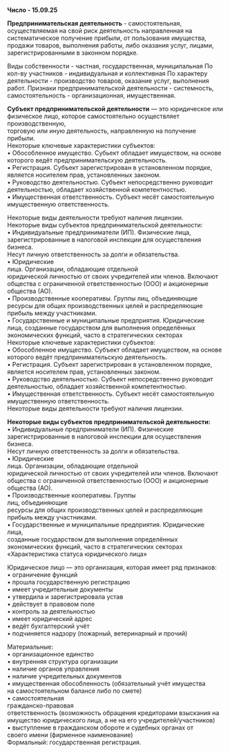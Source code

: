 **Число - 15.09.25**

**Предпринимательская деятельность** - самостоятельная, осуществляемая на свой риск деятельность направленная на систематическое получение прибыли, от пользования имущества, продажи товаров, выполнения работы, либо оказания услуг, лицами, зарегистрированными в законном порядке.

 
Виды собственности - частная, государственная, муниципальная
По кол-ву участников - индивидуальная и коллективная
По характеру деятельности - производство товаров, оказание услуг, выполнения работ.
Признаки предпринимательской деятельности - системность, самостоятельность - организационная, имущественная.

**Субъект предпринимательской деятельности** — это юридическое или  
физическое лицо, которое самостоятельно осуществляет производственную,  
торговую или иную деятельность, направленную на получение прибыли.  
Некоторые ключевые характеристики субъектов:  
• Обособленное имущество. Субьект обладает имуществом, на основе  
которого ведёт предпринимательскую деятельность.  
• Регистрация. Субъект зарегистрирован в установленном порядке,  
является носителем прав, установленных законом.  
• Руководство деятельностью. Субъект непосредственно руководит  
деятельностью, обладает хозяйственной компетентностью.  
• Имущественная ответственность. Субъект несёт самостоятельную  
имущественную ответственность.  

Некоторые виды деятельности требуют наличия лицензии.  
Некоторые виды субъектов предпринимательской деятельности:  
• Индивидуальные предприниматели (ИП). Физические лица,  
зарегистрированные в налоговой инспекции для осуществления бизнеса.  
Несут личную ответственность за долги и обязательства.  
• Юридические  
лица. Организации, обладающие отдельной  
юридической личностью от своих учредителей или членов. Включают  
общества с ограниченной ответственностью (ООО) и акционерные  
общества (АО).  
• Производственные кооперативы. Группы лиц, объединяющие  
ресурсы для общих производственных целей и распределяющие  
прибыль между участниками.  
• Государственные и муниципальные предприятия. Юридические  
лица, созданные государством для выполнения определённых  
экономических функций, часто в стратегических секторах  
Некоторые ключевые характеристики субъектов:  
• Обособленное имущество. Субъект обладает имуществом, на основе  
которого ведёт предпринимательскую деятельность.  
• Регистрация. Субъект зарегистрирован в установленном порядке,  
является носителем прав, установленных законом.  
• Руководство деятельностью. Субъект непосредственно руководит  
деятельностью, обладает хозяйственной компетентностью.  
• Имущественная ответственность. Субъект несёт самостоятельную  
имущественную ответственность.  
Некоторые виды деятельности требуют наличия лицензии.


**Некоторые виды субъектов предпринимательской деятельности:**  
• Индивидуальные предприниматели (ИП). Физические  
зарегистрированные в налоговой инспекции для осуществления бизнеса.  
Несут личную ответственность за долги и обязательства.  
• Юридические  
лица. Организации, обладающие отдельной  
юридической личностью от своих учредителей или членов. Включают  
общества с ограниченной ответственностью (ООО) и акционерные  
общества (АО).  
• Производственные кооперативы. Группы  
лиц, объединяющие  
ресурсы для общих производственных целей и распределяющие  
прибыль между участниками.  
• Государственные и муниципальные предприятия. Юридические  
лица,  
созданные государством для выполнения определённых  
экономических функций, часто в стратегических секторах  
«Характеристика статуса юридического лица»  

Юридическое лицо — это организация, которая имеет ряд признаков:  
• ограничение функций  
• прошла государственную регистрацию  
• имеет учредительные документы  
• утвердила и зарегистрировала устав  
• действует в правовом поле  
• контроль за деятельностью  
• имеет юридический адрес  
• ведёт бухгалтерский учёт  
• подчиняется надзору (пожарный, ветеринарный и прочий)  

Материальные:  
• организационное единство  
• внутренняя структура организации  
• наличие органов управления  
• наличие учредительных документов  
• имущественная обособленность (обязательный учёт имущества  
на самостоятельном балансе либо по смете)  
• самостоятельная  
гражданско-правовая  
ответственность (возможность обращения кредиторами взыскания на  
имущество юридического лица, а не на его учредителей/участников)  
• выступление в гражданском обороте и судебных органах от  
своего имени (фирменное наименование)  
Формальный: государственная регистрация.